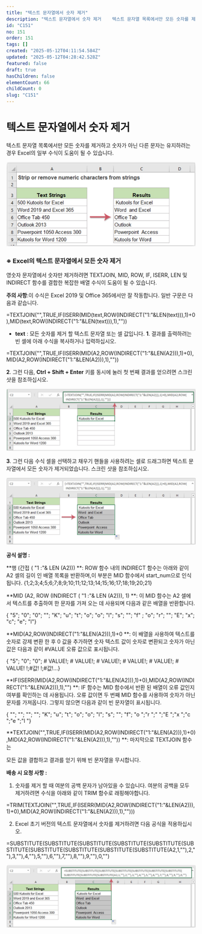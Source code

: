 ```yaml
---
title: "텍스트 문자열에서 숫자 제거"
description: "텍스트 문자열에서 숫자 제거    텍스트 문자열 목록에서만 모든 숫자를 제거하고 숫자가 아닌 다른 문자는 유지하려는 경우 Excel의 일부 수식이 도움이 될 수 있습니다.  ![file](https://image.lemoncloud.io/f37f5250-c162-4..."
id: "C151"
no: 151
order: 151
tags: []
created: "2025-05-12T04:11:54.584Z"
updated: "2025-05-12T04:28:42.528Z"
featured: false
draft: true
hasChildren: false
elementCount: 66
childCount: 0
slug: "C151"
---
```


# 텍스트 문자열에서 숫자 제거



텍스트 문자열 목록에서만 모든 숫자를 제거하고 숫자가 아닌 다른 문자는 유지하려는 경우 Excel의 일부 수식이 도움이 될 수 있습니다.

![file](/images/3fe729314e2b89906f44c50d1f823263.jpg)



### ※ Excel의 텍스트 문자열에서 모든 숫자 제거



영숫자 문자열에서 숫자만 제거하려면 TEXTJOIN, MID, ROW, IF, ISERR, LEN 및 INDIRECT 함수를 결합한 복잡한 배열 수식이 도움이 될 수 있습니다. 

**주의 사항**:이 수식은 Excel 2019 및 Office 365에서만 잘 작동합니다. 일반 구문은 다음과 같습니다.

=TEXTJOIN("",TRUE,IF(ISERR(MID(text,ROW(INDIRECT("1:"&LEN(text))),1)+0),MID(text,ROW(INDIRECT("1:"&LEN(text))),1),""))

- **text** : 모든 숫자를 제거 할 텍스트 문자열 또는 셀 값입니다.
**1**. 결과를 출력하려는 ​​빈 셀에 아래 수식을 복사하거나 입력하십시오.

=TEXTJOIN("",TRUE,IF(ISERR(MID(A2,ROW(INDIRECT("1:"&LEN(A2))),1)+0),MID(A2,ROW(INDIRECT("1:"&LEN(A2))),1),""))

**2**. 그런 다음, **Ctrl + Shift + Enter** 키를 동시에 눌러 첫 번째 결과를 얻으려면 스크린 샷을 참조하십시오.

![file](/images/c43a849a21f3cbb36d89af19cca5c19c.jpg)

**3**. 그런 다음 수식 셀을 선택하고 채우기 핸들을 사용하려는 셀로 드래그하면 텍스트 문자열에서 모든 숫자가 제거되었습니다. 스크린 샷을 참조하십시오.

![file](/images/b7aa94c5e131390e580efd1f06248432.jpg)



**공식 설명 :**

**행 (간접 ( "1 :"& LEN (A2))) **: ROW 함수 내의 INDIRECT 함수는 아래와 같이 A2 셀의 길이 인 배열 목록을 반환하며,이 부분은 MID 함수에서 start_num으로 인식됩니다. {1;2;3;4;5;6;7;8;9;10;11;12;13;14;15;16;17;18;19;20;21}

**MID (A2, ROW (INDIRECT ( "1 :"& LEN (A2))), 1) **: 이 MID 함수는 A2 셀에서 텍스트를 추출하여 한 문자를 가져 오는 데 사용되며 다음과 같은 배열을 반환합니다. 

{ "5"; "0"; "0"; ""; "K"; "u"; "t"; "o"; "o"; "l"; "s"; ""; "f" ; "o"; "r"; ""; "E"; "x"; "c"; "e"; "l"}

**MID(A2,ROW(INDIRECT("1:"&LEN(A2))),1)+0 **: 이 배열을 사용하여 텍스트를 숫자로 강제 변환 한 후 0 값을 추가하면 숫자 텍스트 값이 숫자로 변환되고 숫자가 아닌 값은     다음과 같이 #VALUE 오류 값으로 표시됩니다. 

{ "5"; "0"; "0"; # VALUE!; # VALUE!; # VALUE!; # VALUE!; # VALUE!; # VALUE! !;#값! !;#값!...}

**IF(ISERR(MID(A2,ROW(INDIRECT("1:"&LEN(A2))),1)+0),MID(A2,ROW(INDIRECT("1:"&LEN(A2))),1),"") **: IF 함수는 MID 함수에서 반환 된 배열이 오류 값인지 여부를 확인하는 데 사용됩니다. 오류 값이면 두 번째 MID 함수를 사용하여 숫자가 아닌 문자를 가져옵니다. 그렇지 않으면 다음과 같이 빈 문자열이 표시됩니다. 

{ ""; ""; ""; ""; "K"; "u"; "t"; "o"; "o"; "l"; "s"; ""; "f"; "o ";"r ";" ";"E ";"x ";"c ";"e ";"l "}

**TEXTJOIN("",TRUE,IF(ISERR(MID(A2,ROW(INDIRECT("1:"&LEN(A2))),1)+0),MID(A2,ROW(INDIRECT("1:"&LEN(A2))),1),"")) **: 마지막으로 TEXTJOIN 함수는 

모든 값을 결합하고 결과를 얻기 위해 빈 문자열을 무시합니다.



**배송 시 요청 사항 :**

1. 숫자를 제거 할 때 여분의 공백 문자가 남아있을 수 있습니다. 여분의 공백을 모두 제거하려면 수식을 아래와 같이 TRIM 함수로 래핑해야합니다.

=TRIM(TEXTJOIN("",TRUE,IF(ISERR(MID(A2,ROW(INDIRECT("1:"&LEN(A2))),1)+0),MID(A2,ROW(INDIRECT("1:"&LEN(A2))),1),"")))

2. Excel 초기 버전의 텍스트 문자열에서 숫자를 제거하려면 다음 공식을 적용하십시오.

=SUBSTITUTE(SUBSTITUTE(SUBSTITUTE(SUBSTITUTE(SUBSTITUTE(SUBSTITUTE(SUBSTITUTE(SUBSTITUTE(SUBSTITUTE(SUBSTITUTE(A2,1,""),2,""),3,""),4,""),5,""),6,""),7,""),8,""),9,""),0,"")

![file](/images/8aa0956f05fe80eb39cf9c42cd46b5f2.jpg)
